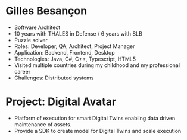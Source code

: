 # Gilles Besançon
- Software Architect
- 10 years with THALES in Defense / 6 years with SLB
- Puzzle solver
- Roles: Developer, QA, Architect, Project Manager
- Application: Backend, Frontend, Desktop
- Technologies: Java, C#, C++, Typescript, HTML5
- Visited multiple countries during my childhood and my professional career
- Challenges: Distributed systems

# Project: Digital Avatar
- Platform of execution for smart Digital Twins enabling data driven maintenance of assets.
- Provide a SDK to create model for Digital Twins and scale execution
